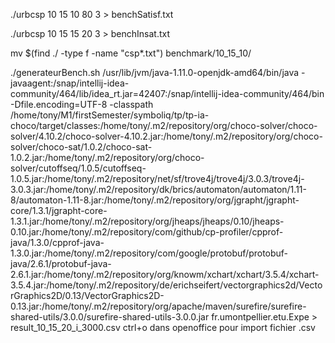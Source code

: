 
./urbcsp 10 15 10 80 3 > benchSatisf.txt

./urbcsp 10 15 15 20 3 > benchInsat.txt


mv $(find ./ -type f -name "csp*.txt") benchmark/10_15_10/


./generateurBench.sh
/usr/lib/jvm/java-1.11.0-openjdk-amd64/bin/java -javaagent:/snap/intellij-idea-community/464/lib/idea_rt.jar=42407:/snap/intellij-idea-community/464/bin -Dfile.encoding=UTF-8 -classpath /home/tony/M1/firstSemester/symboliq/tp/tp-ia-choco/target/classes:/home/tony/.m2/repository/org/choco-solver/choco-solver/4.10.2/choco-solver-4.10.2.jar:/home/tony/.m2/repository/org/choco-solver/choco-sat/1.0.2/choco-sat-1.0.2.jar:/home/tony/.m2/repository/org/choco-solver/cutoffseq/1.0.5/cutoffseq-1.0.5.jar:/home/tony/.m2/repository/net/sf/trove4j/trove4j/3.0.3/trove4j-3.0.3.jar:/home/tony/.m2/repository/dk/brics/automaton/automaton/1.11-8/automaton-1.11-8.jar:/home/tony/.m2/repository/org/jgrapht/jgrapht-core/1.3.1/jgrapht-core-1.3.1.jar:/home/tony/.m2/repository/org/jheaps/jheaps/0.10/jheaps-0.10.jar:/home/tony/.m2/repository/com/github/cp-profiler/cpprof-java/1.3.0/cpprof-java-1.3.0.jar:/home/tony/.m2/repository/com/google/protobuf/protobuf-java/2.6.1/protobuf-java-2.6.1.jar:/home/tony/.m2/repository/org/knowm/xchart/xchart/3.5.4/xchart-3.5.4.jar:/home/tony/.m2/repository/de/erichseifert/vectorgraphics2d/VectorGraphics2D/0.13/VectorGraphics2D-0.13.jar:/home/tony/.m2/repository/org/apache/maven/surefire/surefire-shared-utils/3.0.0/surefire-shared-utils-3.0.0.jar fr.umontpellier.etu.Expe > result_10_15_20_i_3000.csv
ctrl+o dans openoffice pour import fichier .csv
